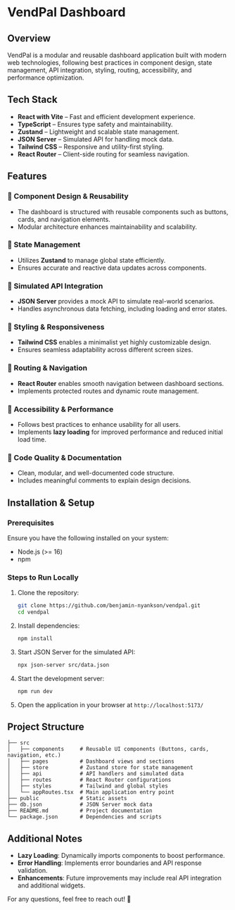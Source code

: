 # VendPal Dashboard

## Overview

VendPal is a modular and reusable dashboard application built with modern web technologies, following best practices in component design, state management, API integration, styling, routing, accessibility, and performance optimization.

## Tech Stack

- **React with Vite** – Fast and efficient development experience.
- **TypeScript** – Ensures type safety and maintainability.
- **Zustand** – Lightweight and scalable state management.
- **JSON Server** – Simulated API for handling mock data.
- **Tailwind CSS** – Responsive and utility-first styling.
- **React Router** – Client-side routing for seamless navigation.

## Features

### 🔹 Component Design & Reusability
- The dashboard is structured with reusable components such as buttons, cards, and navigation elements.
- Modular architecture enhances maintainability and scalability.

### 🔹 State Management
- Utilizes **Zustand** to manage global state efficiently.
- Ensures accurate and reactive data updates across components.

### 🔹 Simulated API Integration
- **JSON Server** provides a mock API to simulate real-world scenarios.
- Handles asynchronous data fetching, including loading and error states.

### 🔹 Styling & Responsiveness
- **Tailwind CSS** enables a minimalist yet highly customizable design.
- Ensures seamless adaptability across different screen sizes.

### 🔹 Routing & Navigation
- **React Router** enables smooth navigation between dashboard sections.
- Implements protected routes and dynamic route management.

### 🔹 Accessibility & Performance
- Follows best practices to enhance usability for all users.
- Implements **lazy loading** for improved performance and reduced initial load time.

### 🔹 Code Quality & Documentation
- Clean, modular, and well-documented code structure.
- Includes meaningful comments to explain design decisions.

## Installation & Setup

### Prerequisites
Ensure you have the following installed on your system:
- Node.js (>= 16)
- npm 

### Steps to Run Locally

1. Clone the repository:
   ```sh
   git clone https://github.com/benjamin-nyankson/vendpal.git
   cd vendpal
   ```
2. Install dependencies:
   ```sh
   npm install 
   ```
3. Start JSON Server for the simulated API:
   ```sh
   npx json-server src/data.json
   ```
4. Start the development server:
   ```sh
   npm run dev  
   ```
5. Open the application in your browser at `http://localhost:5173/`

## Project Structure

```
├── src
│   ├── components     # Reusable UI components (Buttons, cards, navigation, etc.)
│   ├── pages          # Dashboard views and sections
│   ├── store          # Zustand store for state management
│   ├── api            # API handlers and simulated data
│   ├── routes         # React Router configurations
│   ├── styles         # Tailwind and global styles
│   └── appRoutes.tsx  # Main application entry point
├── public             # Static assets
├── db.json            # JSON Server mock data
├── README.md          # Project documentation
└── package.json       # Dependencies and scripts
```

## Additional Notes

- **Lazy Loading**: Dynamically imports components to boost performance.
- **Error Handling**: Implements error boundaries and API response validation.
- **Enhancements**: Future improvements may include real API integration and additional widgets.

For any questions, feel free to reach out! 🚀

